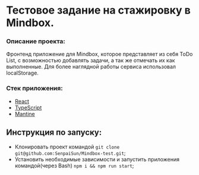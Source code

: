 # Тестовое задание на стажировку в Mindbox.
### Описание проекта:
Фронтенд приложение для Mindbox, которое представляет из себя ToDo List, с возможностью добавлять задачи, а так же отмечать их как выполненные. Для более наглядной работы сервиса использовал localStorage.

### Стек приложения:
- [React](https://react.dev/)
- [TypeScript](https://www.typescriptlang.org/)
- [Mantine](https://mantine.dev/)

## Инструкция по запуску:
- Клонировать проект командой `git clone git@github.com:SenpaiSun/Mindbox-test.git`;
- Установить необходимые зависимости и запустить приложения командой(через Bash)  `npm i && npm run start`;
